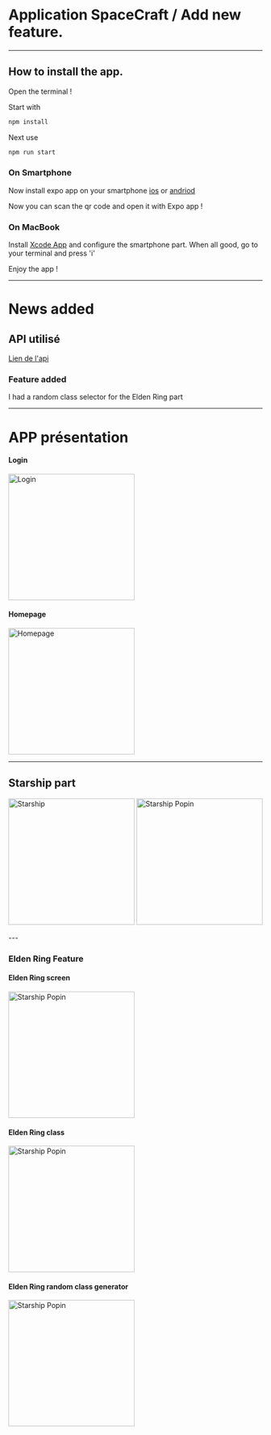 # Application SpaceCraft / Add new feature.

---

## How to install the app.

Open the terminal !

Start with
```bash
npm install
```

Next use
```bash
npm run start
```

### On Smartphone

Now install expo app on your smartphone [ios](https://apps.apple.com/us/app/expo-go/id982107779)
or
[andriod](https://play.google.com/store/apps/details?id=host.exp.exponent&hl=fr&gl=US&pli=1)

Now you can scan the qr code and open it with Expo app !



### On MacBook

Install [Xcode App](https://apps.apple.com/fr/app/xcode/id497799835?mt=12) and configure the smartphone part.
When all good, go to your terminal and press 'i'

Enjoy the app ! 

---

# News added

## API utilisé

[Lien de l'api](https://eldenring.fanapis.com/api/classes)

### Feature added

I had a random class selector for the Elden Ring part

---

# APP présentation

#### Login
<img src="https://github.com/Matthys-Boureau/React-native/blob/main/assets/app-img/login.png" alt="Login" width="250"/>

#### Homepage
<img src="https://github.com/Matthys-Boureau/React-native/blob/main/assets/app-img/homepage.png" alt="Homepage" width="250"/>

---

## Starship part
<p>
    <img src="https://github.com/Matthys-Boureau/React-native/blob/main/assets/app-img/starship.png" alt="Starship" width="250" />
    <img src="https://github.com/Matthys-Boureau/React-native/blob/main/assets/app-img/starship-popin.png" alt="Starship Popin" width="250" />
</p>
---

### Elden Ring Feature

#### Elden Ring screen
<img src="https://github.com/Matthys-Boureau/React-native/blob/main/assets/app-img/elden-ring.png" alt="Starship Popin" width="250"/>

#### Elden Ring class
<img src="https://github.com/Matthys-Boureau/React-native/blob/main/assets/app-img/elden-ring-class.png" alt="Starship Popin" width="250"/>

#### Elden Ring random class generator
<img src="https://github.com/Matthys-Boureau/React-native/blob/main/assets/app-img/elden-ring-random.png" alt="Starship Popin" width="250"/>